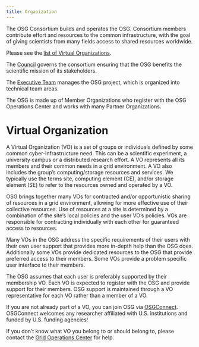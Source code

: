 ```yaml
---
title: Organization
---
```


The OSG Consortium builds and operates the OSG. Consortium members contribute effort and resources to the common infrastructure, with the goal of giving scientists from many fields access to shared resources worldwide.

Please see the [list of Virtual Organizations](http://my.opensciencegrid.org/vosummary?all_vos=on&active=on&active_value=1).

The [Council](https://opensciencegrid.org/council/) governs the consortium ensuring that the OSG benefits the scientific mission of its stakeholders.

The [Executive Team](https://opensciencegrid.org/management/) manages the OSG project, which is organized into technical team areas.

The OSG is made up of Member Organizations who register with the OSG Operations Center and works with many Partner Organizations.

Virtual Organization
====================

A Virtual Organization (VO) is a set of groups or individuals defined by some common cyber-infrastructure need. This can be a scientific experiment, a university campus or a distributed research effort. A VO represents all its members and their common needs in a grid environment. A VO also includes the group’s computing/storage resources and services. We typically use the terms site, computing element (CE), and/or storage element (SE) to refer to the resources owned and operated by a VO.

OSG brings together many VOs for contracted and/or opportunistic sharing of resources in a grid environment, allowing for more effective use of their collective resources. Use of resources at a site is determined by a combination of the site’s local policies and the user VO’s policies. VOs are responsible for contracting individually with each other for guaranteed access to resources.

Many VOs in the OSG address the specific requirements of their users with their own user support that provides more in-depth help than the OSG does. Additionally some VOs provide dedicated resources to the OSG that provide preferred access to their members. Some VOs provide a problem specific user interface to their members.

The OSG assumes that each user is preferably supported by their membership VO. Each VO is expected to register with the OSG and provide support for their members. OSG support is maintained through a VO representative for each VO rather than a member of a VO.

If you are not already part of a VO, you can join OSG via [OSGConnect](http://osgconnect.net/). OSGConnect welcomes any researcher affiliated with U.S. institutions and funded by U.S. funding agencies!

If you don’t know what VO you belong to or should belong to, please contact the [Grid Operations Center](mailto:goc@opensciencegrid.org) for help.

